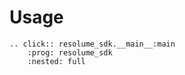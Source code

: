 # Usage

```{eval-rst}
.. click:: resolume_sdk.__main__:main
    :prog: resolume_sdk
    :nested: full
```
